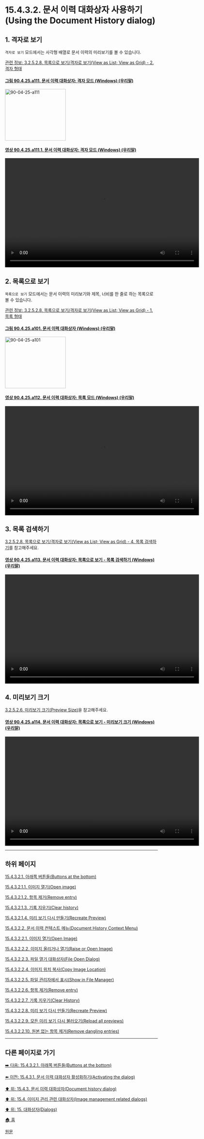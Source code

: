 # 15.4.3.2. 문서 이력 대화상자 사용하기(Using the Document History dialog)

<a id="15-04-03-02-s1"></a>

## 1. 격자로 보기
`격자로 보기` 모드에서는 사각형 배열로 문서 이력의 미리보기를 볼 수 있습니다.

[관련 정보: 3.2.5.2.8. 목록으로 보기/격자로 보기(View as List; View as Grid) - 2. 격자 형태](./03-02-05-02-08-view_as_list_or_grid.md#03-02-05-02-08-s2)

<a id="90-04-25-a111"></a>

#### [그림 90.4.25.a111. 문서 이력 대화상자: 격자 모드 (Windows) (우리말)](./90-04-0025-document_history.md#90-04-25-a111)
<img width="200" height="170" alt="90-04-25-a111" src="https://github.com/user-attachments/assets/4a86fd4b-9e9b-4b0f-9729-435f2ed0e07e" />

<a id="90-04-25-a111-01"></a>

#### [영상 90.4.25.a111.1. 문서 이력 대화상자: 격자 모드 (Windows) (우리말)](./90-04-0025-document_history.md#90-04-25-a111-01)
<video controls="controls" width="640" height="360" src="https://github.com/user-attachments/assets/e6dad5c4-f19d-4eb7-848c-29d4126abd3d"></video>

<a id="15-04-03-02-s2"></a>

## 2. 목록으로 보기
`목록으로 보기` 모드에서는 문서 이력의 미리보기와 제목, 너비를 한 줄로 하는 목록으로 볼 수 있습니다.

[관련 정보: 3.2.5.2.8. 목록으로 보기/격자로 보기(View as List; View as Grid) - 1. 목록 형태](./03-02-05-02-08-view_as_list_or_grid.md#03-02-05-02-08-s1)

<a id="90-04-25-a101"></a>

#### [그림 90.4.25.a101. 문서 이력 대화상자 (Windows) (우리말)](./90-04-0025-document_history.md#90-04-25-a101)
<img width="200" height="170" alt="90-04-25-a101" src="https://github.com/user-attachments/assets/aab6a9fe-7a69-4d03-abaa-bd32aa77962e" />

<a id="90-04-25-a112"></a>

#### [영상 90.4.25.a112. 문서 이력 대화상자: 목록 모드 (Windows) (우리말)](./90-04-0025-document_history.md#90-04-25-a112)
<video controls="controls" width="640" height="360" src="https://github.com/user-attachments/assets/52bf11f0-23d3-475b-9c60-310227e041f1"></video>

<a id="15-04-03-02-s3"></a>

## 3. 목록 검색하기
[3.2.5.2.8. 목록으로 보기/격자로 보기(View as List; View as Grid) - 4. 목록 검색하기](./03-02-05-02-08-view_as_list_or_grid.md#03-02-05-02-08-s4)를 참고해주세요.

<a id="90-04-25-a113"></a>

#### [영상 90.4.25.a113. 문서 이력 대화상자: 목록으로 보기 - 목록 검색하기 (Windows) (우리말)](./90-04-0025-document_history.md#90-04-25-a113)
<video controls="controls" width="640" height="360" src="https://github.com/user-attachments/assets/eaa62da3-aead-4599-9cf7-e846577e5ace"></video>

<a id="15-04-03-02-s4"></a>

## 4. 미리보기 크기
[3.2.5.2.6. 미리보기 크기(Preview Size)](./03-02-05-02-06-preview_size.md)을 참고해주세요.

<a id="90-04-25-a114"></a>

#### [영상 90.4.25.a114. 문서 이력 대화상자: 목록으로 보기 - 미리보기 크기 (Windows) (우리말)](./90-04-0025-document_history.md#90-04-25-a114)
<video controls="controls" width="640" height="360" src="https://github.com/user-attachments/assets/76fb26ce-b104-4dc1-9b99-5733bedafc05"></video>

***

## 하위 페이지

[15.4.3.2.1. 아래쪽 버튼들(Buttons at the bottom)](./15-04-03-02-01-00-buttons_at_the_bottom.md)

[15.4.3.2.1.1. 이미지 열기(Open image)](./15-04-03-02-01-01-open_image.md)

[15.4.3.2.1.2. 항목 제거(Remove entry)](./15-04-03-02-01-02-remove_entry.md)

[15.4.3.2.1.3. 기록 지우기(Clear history)](./15-04-03-02-01-03-clear_history.md)

[15.4.3.2.1.4. 미리 보기 다시 만들기(Recreate Preview)](./15-04-03-02-01-04-recreate_preview.md)

[15.4.3.2.2. 문서 이력 컨텍스트 메뉴(Document History Context Menu)](./15-04-03-02-02-00-document_history_context_menu.md)

[15.4.3.2.2.1. 이미지 열기(Open Image)](./15-04-03-02-02-01-open_image.md)

[15.4.3.2.2.2. 이미지 올리거나 열기(Raise or Open Image)](./15-04-03-02-02-02-raise_or_open_image.md)

[15.4.3.2.2.3. 파일 열기 대화상자(File Open Dialog)](./15-04-03-02-02-03-file_open_dialog.md)

[15.4.3.2.2.4. 이미지 위치 복사(Copy Image Location)](./15-04-03-02-02-04-copy_image_location.md)

[15.4.3.2.2.5. 파일 관리자에서 표시(Show in File Manager)](./15-04-03-02-02-05-show_in_file_manager.md)

[15.4.3.2.2.6. 항목 제거(Remove entry)](./15-04-03-02-02-06-remove_entry.md)

[15.4.3.2.2.7. 기록 지우기(Clear History)](./15-04-03-02-02-07-clear_history.md)

[15.4.3.2.2.8. 미리 보기 다시 만들기(Recreate Preview)](./15-04-03-02-02-08-recreate_preview.md)

[15.4.3.2.2.9. 모든 미리 보기 다시 불러오기(Reload all previews)](./15-04-03-02-02-09-reload_all_previews.md)

[15.4.3.2.2.10. 원본 없는 항목 제거(Remove dangling entries)](./15-04-03-02-02-10-remove_dangling_entries.md)

***

## 다른 페이지로 가기

[➡️ 다음: 15.4.3.2.1. 아래쪽 버튼들(Buttons at the bottom)](./15-04-03-02-01-00-buttons_at_the_bottom.md)

[⬅️ 이전: 15.4.3.1. 문서 이력 대화상자 활성화하기(Activating the dialog)](./15-04-03-01-activating_the_dialog.md)

[⬆️ 위: 15.4.3. 문서 이력 대화상자(Document history dialog)](./15-04-03-00-document-history-dialog.md)

[⬆️ 위: 15.4. 이미지 관리 관련 대화상자(Image management related dialogs)](./15-04-00-image-management-related-dialogs.md)

[⬆️ 위: 15. 대화상자(Dialogs)](./15-00-dialogs.md)

[🏠 홈](./00-home.md)

[원문](https://docs.gimp.org/2.10/ko/gimp-document-dialog.html#idm21236)